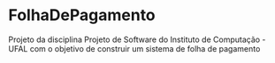 # FolhaDePagamento
Projeto da disciplina Projeto de Software do Instituto de Computação - UFAL com o objetivo de construir um sistema de folha de pagamento
